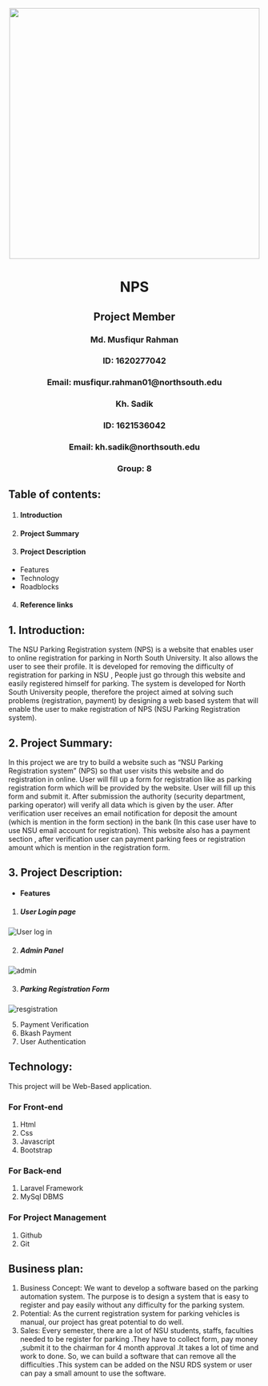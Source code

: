 

<p align="center">

  <img width="500" height="500" src="https://user-images.githubusercontent.com/51596372/61581712-82600480-ab43-11e9-915b-75f090ce9a24.jpg">

</p>



<p align="center">

<H1 align="center"> NPS </H1>

<H2 align="center"> Project Member </H2>

<H3 align="center">Md. Musfiqur Rahman </H3>

<H3 align="center"> ID: 1620277042 </H3>

<H3 align="center"> Email: musfiqur.rahman01@northsouth.edu </H3>

<H3 align="center">Kh. Sadik</H3>

<H3 align="center">ID: 1621536042</H3>

<H3 align="center">Email: kh.sadik@northsouth.edu</H3>

<H3 align="center">Group: 8</H3>

</p>


## Table of contents:
1. <H4> Introduction </H4>
2. <H4> Project Summary </H4>
3. <H4> Project Description </H4>
- Features
- Technology
- Roadblocks
4. <H4> Reference links </H4>

## 1. Introduction:
The NSU Parking Registration system (NPS) is a website that enables user to online registration for parking in North South University. It also allows the user to see their profile. It is developed for removing the difficulty of registration for  parking in NSU , People just go through this website and easily registered himself for parking. The system is developed for North South University people, therefore the project aimed at solving such problems (registration, payment) by designing a web based system that will enable the user to make registration of NPS (NSU Parking Registration system).

## 2. Project Summary:

In this project we are try to build a website such as “NSU Parking Registration system” (NPS) so that user visits this website and do registration in online. User will fill up a form for registration like as parking registration form which will be provided by the website. User will fill up this form and submit it. After submission the authority (security department, parking operator) will verify all data which is given by the user. After verification user receives an email notification for deposit the amount (which is mention in the form section) in the bank (In this case user have to use NSU email account for registration). This website also has a payment section , after verification user can payment parking fees or registration amount which is mention in the registration form.

## 3. Project Description:

- <H4>Features</H4>
1. <H5>User Login page</H5>

![User log in](https://user-images.githubusercontent.com/51596372/63649449-b68c9d80-c75f-11e9-930b-ac503ba8d30e.JPG)

2.	<H5>Admin Panel</H5>

![admin](https://user-images.githubusercontent.com/51596372/63649499-39155d00-c760-11e9-8fd3-31bdd3c95d9a.JPG)

3.	<H5>Parking Registration Form </H5>

![resgistration](https://user-images.githubusercontent.com/51596372/63649582-2baca280-c761-11e9-836e-15a9747b87d9.JPG)


5.	Payment Verification
6.	Bkash Payment
7.	User Authentication

## Technology:
This project will be Web-Based application.

### For Front-end

1.	Html
2.	Css
3.	Javascript
4.	Bootstrap

### For Back-end

1.	Laravel Framework
2.	MySql DBMS

### For Project Management

1.	Github
2.	Git

## Business plan:

1. Business Concept: We want to develop a software based on the parking automation system. The purpose is to design a system that is easy to register and pay easily without any difficulty for the parking system.
2. Potential: As the current registration system for parking vehicles is manual, our project has great potential to do well.
3. Sales: Every semester, there are a lot of NSU students, staffs, faculties needed to be register for parking .They have to collect form, pay money ,submit it to the chairman for 4 month approval .It takes  a lot of time and work to done. So, we can build a software that can remove all the difficulties .This system can be added on the NSU RDS system or user can pay a small amount to use the software.
